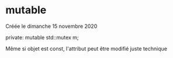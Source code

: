 
#  mutable 
Créée le dimanche 15 novembre 2020


private:
  mutable std::mutex m;

Même si objet est const, l'attribut peut être modifié  juste technique

